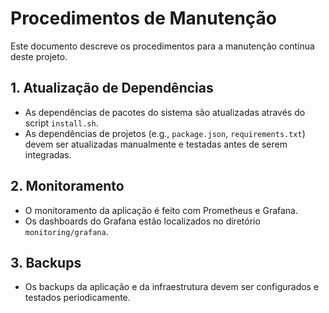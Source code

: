 # Procedimentos de Manutenção

Este documento descreve os procedimentos para a manutenção contínua deste projeto.

## 1. Atualização de Dependências
- As dependências de pacotes do sistema são atualizadas através do script `install.sh`.
- As dependências de projetos (e.g., `package.json`, `requirements.txt`) devem ser atualizadas manualmente e testadas antes de serem integradas.

## 2. Monitoramento
- O monitoramento da aplicação é feito com Prometheus e Grafana.
- Os dashboards do Grafana estão localizados no diretório `monitoring/grafana`.

## 3. Backups
- Os backups da aplicação e da infraestrutura devem ser configurados e testados periodicamente.
